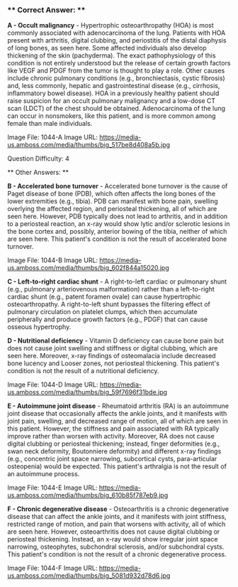 ### ** Correct Answer: **

**A - Occult malignancy** - Hypertrophic osteoarthropathy (HOA) is most commonly associated with adenocarcinoma of the lung. Patients with HOA present with arthritis, digital clubbing, and periostitis of the distal diaphysis of long bones, as seen here. Some affected individuals also develop thickening of the skin (pachyderma). The exact pathophysiology of this condition is not entirely understood but the release of certain growth factors like VEGF and PDGF from the tumor is thought to play a role. Other causes include chronic pulmonary conditions (e.g., bronchiectasis, cystic fibrosis) and, less commonly, hepatic and gastrointestinal disease (e.g., cirrhosis, inflammatory bowel disease). HOA in a previously healthy patient should raise suspicion for an occult pulmonary malignancy and a low-dose CT scan (LDCT) of the chest should be obtained. Adenocarcinoma of the lung can occur in nonsmokers, like this patient, and is more common among female than male individuals.

Image File: 1044-A
Image URL: https://media-us.amboss.com/media/thumbs/big_517be8d408a5b.jpg

Question Difficulty: 4

** Other Answers: **

**B - Accelerated bone turnover** - Accelerated bone turnover is the cause of Paget disease of bone (PDB), which often affects the long bones of the lower extremities (e.g., tibia). PDB can manifest with bone pain, swelling overlying the affected region, and periosteal thickening, all of which are seen here. However, PDB typically does not lead to arthritis, and in addition to a periosteal reaction, an x-ray would show lytic and/or sclerotic lesions in the bone cortex and, possibly, anterior bowing of the tibia, neither of which are seen here. This patient's condition is not the result of accelerated bone turnover.

Image File: 1044-B
Image URL: https://media-us.amboss.com/media/thumbs/big_602f844a15020.jpg

**C - Left-to-right cardiac shunt** - A right-to-left cardiac or pulmonary shunt (e.g., pulmonary arteriovenous malformation) rather than a left-to-right cardiac shunt (e.g., patent foramen ovale) can cause hypertrophic osteoarthropathy. A right-to-left shunt bypasses the filtering effect of pulmonary circulation on platelet clumps, which then accumulate peripherally and produce growth factors (e.g., PDGF) that can cause osseous hypertrophy.

**D - Nutritional deficiency** - Vitamin D deficiency can cause bone pain but does not cause joint swelling and stiffness or digital clubbing, which are seen here. Moreover, x-ray findings of osteomalacia include decreased bone lucency and Looser zones, not periosteal thickening. This patient's condition is not the result of a nutritional deficiency.

Image File: 1044-D
Image URL: https://media-us.amboss.com/media/thumbs/big_59f7696f31bde.jpg

**E - Autoimmune joint disease** - Rheumatoid arthritis (RA) is an autoimmune joint disease that occasionally affects the ankle joints, and it manifests with joint pain, swelling, and decreased range of motion, all of which are seen in this patient. However, the stiffness and pain associated with RA typically improve rather than worsen with activity. Moreover, RA does not cause digital clubbing or periosteal thickening; instead, finger deformities (e.g., swan neck deformity, Boutonniere deformity) and different x-ray findings (e.g., concentric joint space narrowing, subcortical cysts, para-articular osteopenia) would be expected. This patient's arthralgia is not the result of an autoimmune process.

Image File: 1044-E
Image URL: https://media-us.amboss.com/media/thumbs/big_610b85f787eb9.jpg

**F - Chronic degenerative disease** - Osteoarthritis is a chronic degenerative disease that can affect the ankle joints, and it manifests with joint stiffness, restricted range of motion, and pain that worsens with activity, all of which are seen here. However, osteoarthritis does not cause digital clubbing or periosteal thickening. Instead, an x-ray would show irregular joint space narrowing, osteophytes, subchondral sclerosis, and/or subchondral cysts. This patient's condition is not the result of a chronic degenerative process.

Image File: 1044-F
Image URL: https://media-us.amboss.com/media/thumbs/big_5081d932d78d6.jpg

